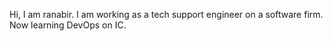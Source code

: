 Hi, I am ranabir. I am working as a tech support engineer on a software firm. Now learning DevOps on IC.
 
